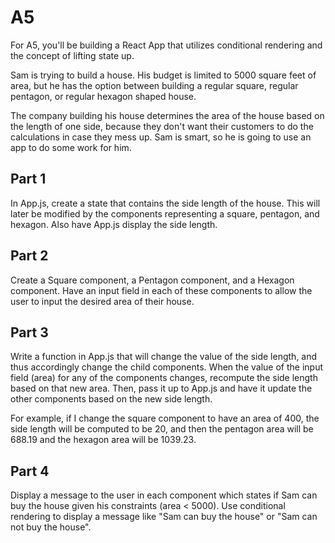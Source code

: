 # A5

For A5, you'll be building a React App that utilizes conditional rendering
and the concept of lifting state up.

Sam is trying to build a house. His budget is limited to 5000 square feet
of area, but he has the option between building a regular square, regular pentagon, 
or regular hexagon shaped house. 

The company building his house determines the area of the house based on the 
length of one side, because they don't want their customers to do the calculations
in case they mess up. Sam is smart, so he is going to use an app to do some 
work for him.

## Part 1 

In App.js, create a state that contains the side length of the house. This will 
later be modified by the components representing a square, pentagon, and hexagon.
Also have App.js display the side length. 

## Part 2

Create a Square component, a Pentagon component, and a Hexagon component. Have
an input field in each of these components to allow the user to input the desired
area of their house. 

## Part 3 

Write a function in App.js that will change the value of the side length, and 
thus accordingly change the child components. 
When the value of the input field (area) for any of the components changes, recompute
the side length based on that new area. Then, pass it up to App.js and have it
update the other components based on the new side length. 

For example, if I change the square component to have an area of 400, the side length
will be computed to be 20, and then the pentagon area will be 688.19 and the hexagon
area will be 1039.23. 

## Part 4

Display a message to the user in each component which states if Sam can buy 
the house given his constraints (area < 5000). Use conditional rendering to 
display a message like "Sam can buy the house" or "Sam can not buy the house". 